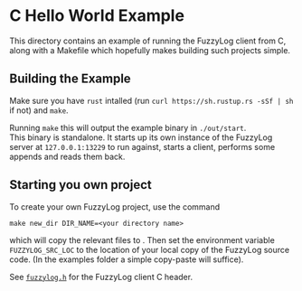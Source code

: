 # C Hello World Example

This directory contains an example of running the FuzzyLog client from C, along
with a Makefile which hopefully makes building such projects simple. 

## Building the Example

Make sure you have `rust` intalled (run `curl https://sh.rustup.rs -sSf | sh` if not)
and `make`.

Running `make` this will output the example binary in `./out/start`.  
This binary is standalone. It starts up its own instance of the
FuzzyLog server at `127.0.0.1:13229` to run against,
starts a client, performs some appends and reads them back.

## Starting you own project

To create your own FuzzyLog project, use the command

    make new_dir DIR_NAME=<your directory name>

which will copy the relevant files to <your directory name>.
Then set the environment variable `FUZZYLOG_SRC_LOC` to the location of your
local copy of the FuzzyLog source code.
(In the examples folder a simple copy-paste will suffice).

See [`fuzzylog.h`](../../fuzzylog.h) for the FuzzyLog client C header.
